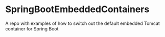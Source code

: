 # SpringBootEmbeddedContainers
A repo with examples of how to switch out the default embedded Tomcat container for Spring Boot
